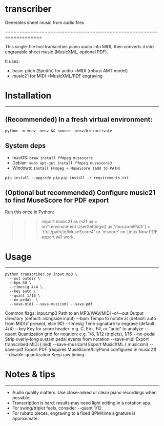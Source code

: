 # transcriber
Generates sheet music from audio files

===================================================================

This single-file tool transcribes piano audio into MIDI, then converts
it into engravable sheet music (MusicXML, optional PDF).

It uses:
  * basic-pitch (Spotify) for audio→MIDI (robust AMT model)
  * music21 for MIDI→MusicXML/PDF engraving

# Installation
------------
## (Recommended) In a fresh virtual environment:
`python -m venv .venv && source .venv/bin/activate`

## System deps 
* macOS:   `brew install ffmpeg musescore`
* Debian:  `sudo apt-get install ffmpeg musescore3`
* Windows: `Install FFmpeg + MuseScore (add to PATH)`

`pip install --upgrade pip`
`pip install -r requirements.txt`

## (Optional but recommended) Configure music21 to find MuseScore for PDF export
Run this once in Python:
>>> import music21 as m21
>>> us = m21.environment.UserSettings()
>>> us['musicxmlPath'] = '/full/path/to/MuseScore4'  or 'mscore' on Linux
Now PDF export will work.

# Usage
-----
```
python transcriber.py input.mp3 \
  --out outdir \
  --bpm 80 \
  --timesig 4/4 \
  --key auto \
  --quant 1/16 \
  --no-pedal  \
  --save-midi --save-musicxml --save-pdf
```

Common flags:
  input.mp3               Path to an MP3/WAV/MIDI
  -o/--out                Output directory (default: alongside input)
  --bpm                   Tempo to notate at (default: auto from MIDI if present, else 90)
  --timesig               Time signature to engrave (default: 4/4)
  --key                   Key for score header: e.g. C, Eb-, F#, or "auto" to analyze
  --quant                 Quantization grid for notation: e.g. 1/8, 1/12 (triplets), 1/16
  --no-pedal              Strip overly-long sustain pedal events from notation
  --save-midi             Export transcribed MIDI (.mid)
  --save-musicxml         Export MusicXML (.musicxml)
  --save-pdf              Export PDF (requires MuseScore/LilyPond configured in music21)
  --disable-quantization  Keep raw timing

# Notes & tips
------------
* Audio quality matters. Use close-miked or clean piano recordings when possible.
* Transcription is hard; results may need light editing in a notation app.
* For swing/triplet feels, consider --quant 1/12.
* For rubato pieces, engraving to a fixed BPM/time signature is approximate.
